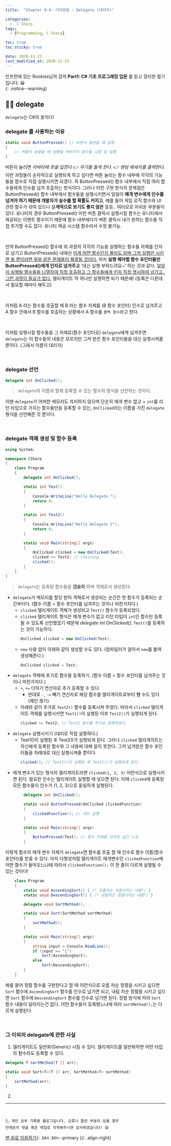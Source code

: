 ```yaml
---
title:  "Chapter 9-4. 기타문법 : Delegate (대리자)" 

categories:
  -  C Sharp
tags:
  - [Programming, C Sharp]

toc: true
toc_sticky: true

date: 2020-11-23
last_modified_at: 2020-11-23
---
```


인프런에 있는 Rookiss님의 강의 **Part1: C# 기초 프로그래밍 입문** 를 듣고 정리한 필기입니다. 😀  
{: .notice--warning}


## 👩🏼 delegate

`delegate`는 C#의 꽃이다! 

### delegate 를 사용하는 이유

```c#
static void ButtonPressed() // 버튼이 눌렸을 때 실행
{
    // 버틀이 눌렸을 때 실행할 여러가지 함수들 나열 및 실행
}
```

버튼이 눌리면 *아바타에 옷을 입힌다 👉 무기를 들게 한다. 👉 랜덤 메세지를 출력한다.* 이런 과정들이 순차적으로 실행되게 하고 싶다면 버튼 눌리는 함수 내부에 각각의 기능들을 함수로 직접 실행시키면 되겠다. 즉 ButtonPressed() 함수 내부에서 직접 여러 함수들에게 인수를 넘겨 호출하는 방식이다. 그러나 이런 구현 방식의 문제점은 ButtonPressed() 함수 내부에서 함수들을 실행시키면서 일일이 **매개 변수에게 인수를 넘겨야 하기 때문에 개발자가 실수를 할 확률도 커지고**, 예를 들어 게임 로직 함수와 UI 관련 함수가 섞여 있으니 설**계적으로 보기도 좋지 않은** 등등.. 여러모로 아쉬운 부분들이 있다. 유니티의 경우 ButtonPressed() 이런 버튼 클릭시 실행시킬 함수는 유니티에서 제공되는 이벤트 함수이기 때문에 함수 내부에다가 버튼 클릭시 내가 원하는 함수들 직접 추가할 수도 없다. 유니티 제공 시스템 함수라서 수정 불가능.

<br>

만약 ButtonPressed() 함수에 위 과정의 각각의 기능을 실행하는 함수들 자체를 인자로 넘기고 ButtonPressed() 내에선 <u>이게 어떤 함수인지 몰라도 되며 그저 실행만 시키면 될 뿐이라면 위와 같은 문제들이 해결될 것이다.</u> 마치 **실행 해야할 함수 포인터들만 ButtonPressed()에게 인자로 넘겨주고** '대신 실행 부탁드려요~' 하는 것과 같다. <u>일일이 실행될 함수들을 나열하여 직접 호출하고 그 함수들에게 인자 직접 명시하여 넘기고.. 그런 과정이 필요가 없다.</u> 델리게이트 딱 하나만 실행하면 되기 때문에! (등록은 다른데서 필요할 때마다 해두고)

<br>

이처럼 A 라는 함수를 호출할 때 B 라는 함수 자체를 (B 함수 포인터) 인수로 넘겨주고 A 함수 안에서 B 함수를 호출하는 상황에서 A 함수를 `콜백 함수`라고 한다.

<br>

이처럼 실행시킬 함수들을 그 자체로(함수 포인터로) `delegate`에게 넘겨주면 `delegate`는 이 함수들의 내용은 모르지만 그저 받은 함수 포인터들을 대신 실행시켜줄 뿐이다. (그래서 이름이 대리자)

<br>

### delegate 선언 

```c#
delegate int OnClicked(); 
```

> `delegate`의 이름과 함께 등록할 수 있는 함수의 형식을 선언하는 것이다.

이땐 `delegate`가 어떠한 메모리도 차지하지 않으며 단순히 매개 변수 없고 + `int`를 리턴 타입으로 가지는 함수들만을 등록할 수 있는, `OnClicked`라는 이름을 가진 `delegate` 형식을 선언해준 것 뿐이다. 

<br>

### delegate 객체 생성 및 함수 등록 

```c#
using System;

namespace CSharp
{
    class Program
    {
        delegate int OnClicked(); 

        static int Test()
        {
            Console.WriteLine("Hello Delegate ");
            return 0;
        }

        static int Test2()
        {
            Console.WriteLine("Hello Delegate 2");
            return 0;
        }

        static void Main(string[] args)
        {
            OnClicked clicked = new OnClicked(Test);
            clicked += Test2; // chaining
            clicked();
        }
    }
}
```

> `delegate`는 등록된 함수들을 **캡슐화** 하며 객체로서 생성된다.

- `delegate`가 메모리를 할당 받아 객체로서 생성되는 순간은 첫 함수가 등록되는 순간부터다. (함수 이름 = 함수 포인터를 넘겨주는 것이나 마찬가지다.)
  - `clicked` 델리게이트 객체가 생성되고 `Test()` 함수가 등록되었다.
  - `clicked` 델리게이트 형식은 매개 변수가 없고 리턴 타입이 `int`인 함수만 등록될 수 있도록 선언했었기 때문에 *delegate int OnClicked();* `Test()`를 등록하는 것이 가능하다. 
    ```c#
    OnClicked clicked = new OnClicked(Test);
    ```
  - `new` 사용 없이 아래와 같이 생성할 수도 있다. (컴파일러가 알아서 `new`를 붙여 생성해준다.)
    ```c#
    OnClicked clicked = Test;
    ```
- `delegate` 객체에 추가로 함수들 등록하기. (함수 이름 = 함수 포인터를 넘겨주는 것이나 마찬가지다.)
  - `+`, `+=` 더하기 연산자로 추가 등록할 수 있다.
    - 반대로 `-`, `-=` 빼기 연산자로 해당 함수를 델리게이트로부터 뺄 수도 있다.(체인 끊기)
  - 아래와 같이 추가로 `Test2()` 함수를 등록시켜 주었다. 따라서 `clicked` 델리게이트 객체를 실행시키면 `Test1()`이 실행된 이후 `Test2()`가 실행되게 된다.
    ```c#
    clicked += Test2; // Test2 함수를 추가로 등록하였다.
    ```
- `delegate` 실행시키기 (대리로 직접 실행하다.)
  - Test1()이 실행된 후 Test2()가 실행되게 된다. 그러나 `clicked` 델리게이트는 자신에게 등록된 함수와 그 내용에 대해 알지 못한다. 그저 넘겨받은 함수 포인터들을 차례대로 대신 실행시켜줄 뿐이다.
    ```c#
    clicked(); // Test1()이 실행된 후 Test2()가 실행되게 된다.
    ```
- 매개 변수가 있는 형식의 델리게이트라면 `clicked(1, 2, 3)` 이런식으로 실행시키면 된다. 필요한 인수는 델리게이트 실행할 때 넣으면 된다. 이때 `clicekd`에 등록된 모든 함수들이 인수가 (1, 2, 3)으로 동일하게 실행된다.

```c#
        delegate int OnClicked();

        static void ButtonPressed(OnClicked clickedFunction)  
        {
            clickedFunction(); // 대신 실행
        }

        static void Main(string[] args)
        {
            ButtonPressed(Test); // 함수 자체를 인자로 넘긴 느낌
        }
```

이렇게 함수의 매개 변수 자체가 `delegate`면 함수를 호출 할 때 인수로 함수 이름(함수 포인터)를 받을 수 있다. 마치 다형성처럼 델리게이트 매개변수인 `clickedFunction`에 어떤 함수가 들어오느냐에 따라서 `clickedFunction();` 이 한 줄이 다르게 실행될 수 있는 것이다! 

```c#
    class Program
    {
        static void AscendingSort() { /* 오름차순 정렬시키는 내용*/ }
        static void DescendingSort() { /* 내림차순 정렬시키는 내용*/ }

        delegate void SortMethod();   

        static void Sort(SortMethod sortMethod)  
        {
            sortMethod(); 
        }

        static void Main(string[] args)
        {
            string input = Console.ReadLine();
            if (input == "1")
                Sort(AscendingSort);
            else
                Sort(DescendingSort);
        }
    }
```

예를 들어 정렬 함수를 구현한다고 할 때 이런식으로 오름 차순 정렬을 시키고 싶으면 `Sort` 함수에 `AscendingSort` 함수를 인수로 넘기면 되고, 내림 차순 정렬을 시키고 싶으면 `Sort` 함수에 `DescendingSort` 함수를 인수로 넘기면 된다. 정렬 방식에 따라 `Sort` 함수 내용이 달라지는건 없다. 어떤 함수들이 등록됐느냐에 따라 `sortMethod();`는 다르게 실행된다.


<br>

### 그 이외의 delegate에 관한 사실

1. 델리게이트도 일반화(Generic) 시킬 수 있다. 델리게이트를 일반화하면 어떤 타입의 함수라도 등록할 수 있다.
  ```c#
  delegate T sortMethod(T [] arr);

  static void Sort<T>(T [] arr, SortMethod<T> sortMethod)
  {
      sortMethod(arr);
  } 
  ```
2. 


***
<br>

    🌜 개인 공부 기록용 블로그입니다. 오류나 틀린 부분이 있을 경우 
    언제든지 댓글 혹은 메일로 지적해주시면 감사하겠습니다! 😄

[맨 위로 이동하기](#){: .btn .btn--primary }{: .align-right}